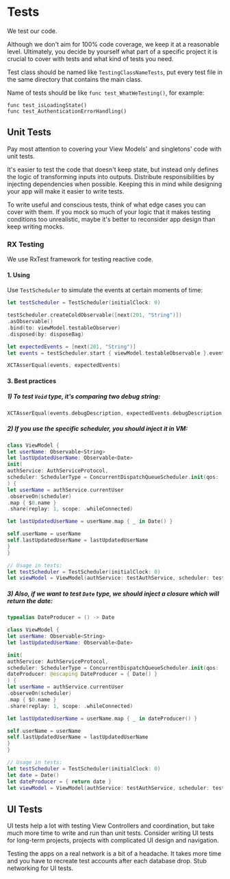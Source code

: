 # Tests

We test our code. 

Although we don't aim for 100% code coverage, we keep it at a reasonable level. Ultimately, you decide by yourself what part of a specific project it is crucial to cover with tests and what kind of tests you need.

Test class should be named like `TestingClassNameTests`, put every test file in the same directory that contains the main class.

Name of tests should be like `func test_WhatWeTesting()`, for example:
```
func test_isLoadingState()
func test_AuthenticationErrorHandling()
```

## Unit Tests

Pay most attention to covering your View Models' and singletons' code with unit tests.

It's easier to test the code that doesn't keep state, but instead only defines the logic of transforming inputs into outputs. Distribute responsibilities by injecting dependencies when possible. Keeping this in mind while designing your app will make it easier to write tests.

To write useful and conscious tests, think of what edge cases you can cover with them. If you mock so much of your logic that it makes testing conditions too unrealistic, maybe it's better to reconsider app design than keep writing mocks.

### RX Testing

We use RxTest framework for testing reactive code.

#### 1. Using
Use `TestScheduler` to simulate the events at certain moments of time:

```swift
let testScheduler = TestScheduler(initialClock: 0)

testScheduler.createColdObservable([next(201, "String")])
.asObservable()
.bind(to: viewModel.testableObserver)
.disposed(by: disposeBag)

let expectedEvents = [next(201, "String")]
let events = testScheduler.start { viewModel.testableObservable }.events

XCTAsserEqual(events, expectedEvents)
```

#### 3. Best practices

##### 1) To test `Void` type, it's comparing two debug string:

```swift
XCTAsserEqual(events.debugDescription, expectedEvents.debugDescription)
```

##### 2) If you use the specific scheduler, you should inject it in VM:

```swift
class ViewModel {
let userName: Observable<String>
let lastUpdatedUserName: Observable<Date> 
init(
authService: AuthServiceProtocol,
scheduler: SchedulerType = ConcurrentDispatchQueueScheduler.init(qos: .background)
) {
let userName = authService.currentUser
.observeOn(scheduler)
.map { $0.name }
.share(replay: 1, scope: .whileConnected)

let lastUpdatedUserName = userName.map { _ in Date() }

self.userName = userName
self.lastUpdatedUserName = lastUpdatedUserName
}
}

// Usage in tests:
let testScheduler = TestScheduler(initialClock: 0)
let viewModel = ViewModel(authService: testAuthService, scheduler: testScheduler)
```

##### 3) Also, if we want to test `Date` type, we should inject a closure which will return the date:

```swift
typealias DateProducer = () -> Date

class ViewModel {
let userName: Observable<String>
let lastUpdatedUserName: Observable<Date> 

init(
authService: AuthServiceProtocol,
scheduler: SchedulerType = ConcurrentDispatchQueueScheduler.init(qos: .background),
dateProducer: @escaping DateProducer = { Date() }
) {
let userName = authService.currentUser
.observeOn(scheduler)
.map { $0.name }  
.share(replay: 1, scope: .whileConnected)

let lastUpdatedUserName = userName.map { _ in dateProducer() }

self.userName = userName
self.lastUpdatedUserName = lastUpdatedUserName
}
}

// Usage in tests:
let testScheduler = TestScheduler(initialClock: 0)
let date = Date()
let dateProducer = { return date }
let viewModel = ViewModel(authService: testAuthService, scheduler: testScheduler, dateProducer: dateProducer)
```

## UI Tests

UI tests help a lot with testing View Controllers and coordination, but take much more time to write and run than unit tests. Consider writing UI tests for long-term projects, projects with complicated UI design and navigation.

Testing the apps on a real network is a bit of a headache. It takes more time and you have to recreate test accounts after each database drop. Stub networking for UI tests.
